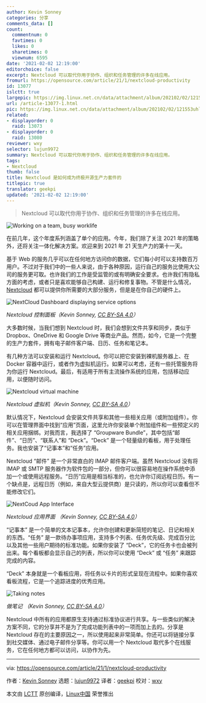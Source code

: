 ```yaml
---
author: Kevin Sonney
categories: 分享
comments_data: []
count:
  commentnum: 0
  favtimes: 0
  likes: 0
  sharetimes: 0
  viewnum: 6595
date: '2021-02-02 12:19:00'
editorchoice: false
excerpt: Nextcloud 可以取代你用于协作、组织和任务管理的许多在线应用。
fromurl: https://opensource.com/article/21/1/nextcloud-productivity
id: 13077
islctt: true
largepic: https://img.linux.net.cn/data/attachment/album/202102/02/121553uhl3pjljjkhj0h8p.jpg
url: /article-13077-1.html
pic: https://img.linux.net.cn/data/attachment/album/202102/02/121553uhl3pjljjkhj0h8p.jpg.thumb.jpg
related:
- displayorder: 0
  raid: 13073
- displayorder: 0
  raid: 13080
reviewer: wxy
selector: lujun9972
summary: Nextcloud 可以取代你用于协作、组织和任务管理的许多在线应用。
tags:
- Nextcloud
thumb: false
title: Nextcloud 是如何成为终极开源生产力套件的
titlepic: true
translator: geekpi
updated: '2021-02-02 12:19:00'
---
```



> 
> Nextcloud 可以取代你用于协作、组织和任务管理的许多在线应用。
> 
> 
> 


![](https://img.linux.net.cn/data/attachment/album/202102/02/121553uhl3pjljjkhj0h8p.jpg "Working on a team, busy worklife")


在前几年，这个年度系列涵盖了单个的应用。今年，我们除了关注 2021 年的策略外，还将关注一体化解决方案。欢迎来到 2021 年 21 天生产力的第十一天。


基于 Web 的服务几乎可以在任何地方访问你的数据，它们每小时可以支持数百万用户。不过对于我们中的一些人来说，由于各种原因，运行自己的服务比使用大公司的服务更可取。也许我们的工作是受监管的或有明确安全要求。也许我们有隐私方面的考虑，或者只是喜欢能够自己构建、运行和修复事物。不管是什么情况，[Nextcloud](https://nextcloud.com/) 都可以提供你所需要的大部分服务，但是是在你自己的硬件上。


![NextCloud Dashboard displaying service options](https://img.linux.net.cn/data/attachment/album/202102/02/121635znsnea771easlhfs.jpg)


*Nextcloud 控制面板（Kevin Sonney, [CC BY-SA 4.0](https://creativecommons.org/licenses/by-sa/4.0/)）*


大多数时候，当我们想到 Nextcloud 时，我们会想到文件共享和同步，类似于 Dropbox、OneDrive 和 Google Drive 等商业产品。然而，如今，它是一个完整的生产力套件，拥有电子邮件客户端、日历、任务和笔记本。


有几种方法可以安装和运行 Nextcloud。你可以把它安装到裸机服务器上、在 Docker 容器中运行，或者作为虚拟机运行。如果可以考虑，还有一些托管服务将为你运行 Nextcloud。最后，有适用于所有主流操作系统的应用，包括移动应用，以便随时访问。


![Nextcloud virtual machine](https://img.linux.net.cn/data/attachment/album/202102/02/121704me585e858t5k85dz.png "Nextcloud virtual machine")


*Nextcloud 虚拟机（Kevin Sonney, [CC BY-SA 4.0](https://creativecommons.org/licenses/by-sa/4.0/)）*


默认情况下，Nextcloud 会安装文件共享和其他一些相关应用（或附加组件）。你可以在管理界面中找到“应用”页面，这里允许你安装单个附加组件和一些预定义的相关应用捆绑。对我而言，我选择了 “Groupware Bundle”，其中包括“邮件”、“日历”、“联系人”和 “Deck”。“Deck” 是一个轻量级的看板，用于处理任务。我也安装了“记事本”和“任务”应用。


Nextcloud “邮件” 是一个非常直白的 IMAP 邮件客户端。虽然 Nextcloud 没有将 IMAP 或 SMTP 服务器作为软件包的一部分，但你可以很容易地在操作系统中添加一个或使用远程服务。“日历”应用是相当标准的，也允许你订阅远程日历。有一个缺点是，远程日历（例如，来自大型云提供商）是只读的，所以你可以查看但不能修改它们。


![NextCoud App Interface](https://img.linux.net.cn/data/attachment/album/202102/02/121857zngqihl6iu7z7kiz.jpg "NextCoud App Interface")


*Nextcloud 应用界面 （Kevin Sonney, [CC BY-SA 4.0](https://creativecommons.org/licenses/by-sa/4.0/)）*


“记事本” 是一个简单的文本记事本，允许你创建和更新简短的笔记、日记和相关的东西。“任务” 是一款待办事项应用，支持多个列表、任务优先级、完成百分比以及其他一些用户期待的标准功能。如果你安装了 “Deck”，它的任务卡也会被列出来。每个看板都会显示自己的列表，所以你可以使用 “Deck” 或 “任务” 来跟踪完成的内容。


“Deck” 本身就是一个看板应用，将任务以卡片的形式呈现在流程中。如果你喜欢看板流程，它是一个追踪进度的优秀应用。


![Taking notes](https://img.linux.net.cn/data/attachment/album/202102/02/121938j8i8bdzk3fr59b5f.jpg "Taking notes in Nextcloud")


*做笔记 （Kevin Sonney, [CC BY-SA 4.0](https://creativecommons.org/licenses/by-sa/4.0/)）*


Nextcloud 中所有的应用都原生支持通过标准协议进行共享。与一些类似的解决方案不同，它的分享并不是为了完成功能列表中的一项而加上去的。分享是 Nextcloud 存在的主要原因之一，所以使用起来非常简单。你还可以将链接分享到社交媒体、通过电子邮件分享等。你可以用一个 Nextcloud 取代多个在线服务，它在任何地方都可以访问，以协作为先。




---


via: <https://opensource.com/article/21/1/nextcloud-productivity>


作者：[Kevin Sonney](https://opensource.com/users/ksonney) 选题：[lujun9972](https://github.com/lujun9972) 译者：[geekpi](https://github.com/geekpi) 校对：[wxy](https://github.com/wxy)


本文由 [LCTT](https://github.com/LCTT/TranslateProject) 原创编译，[Linux中国](https://linux.cn/) 荣誉推出